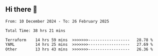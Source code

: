 ## Hi there 👋

<!-- TECHNOLOGIES:START -->
<!-- TECHNOLOGIES:END -->

<!--START_SECTION:waka-->

```txt
From: 10 December 2024 - To: 26 February 2025

Total Time: 38 hrs 21 mins

Terraform    14 hrs 59 mins  >>>>>>>------------------   28.78 %
YAML         14 hrs 25 mins  >>>>>>>------------------   27.69 %
Other        13 hrs 43 mins  >>>>>>>------------------   26.36 %
```

<!--END_SECTION:waka-->

